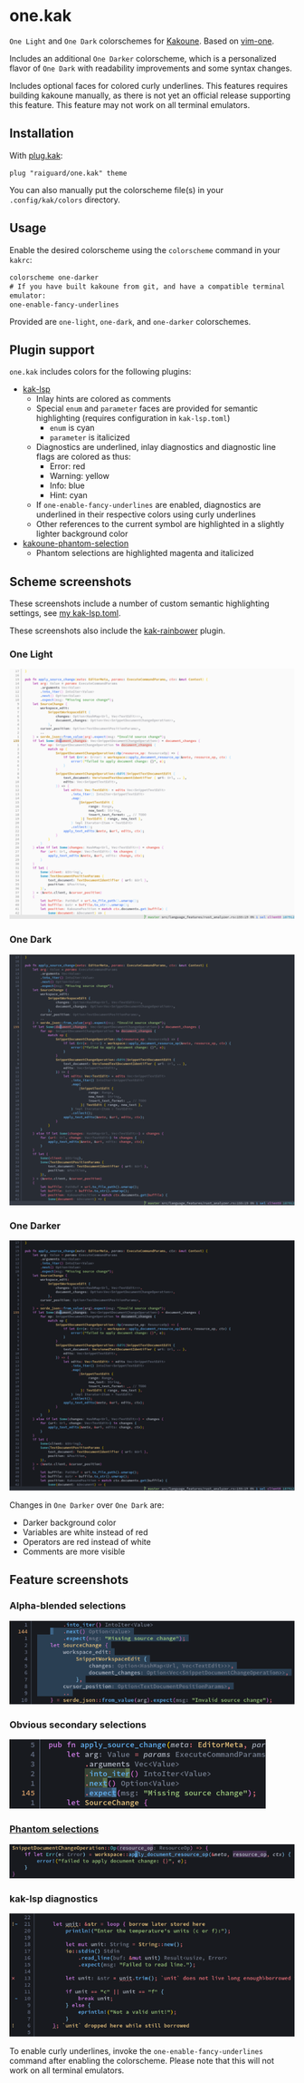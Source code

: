 # one.kak

`One Light` and `One Dark` colorschemes for [Kakoune](https://kakoune.org). Based on [vim-one](https://github.com/rakr/vim-one).

Includes an additional `One Darker` colorscheme, which is a personalized flavor of `One Dark` with readability improvements and some syntax changes.

Includes optional faces for colored curly underlines. This features requires building kakoune manually, as there is not yet an official release supporting this feature. This feature may not work on all terminal emulators.

## Installation

With [plug.kak](https://github.com/andreyorst/plug.kak):

```kakounescript
plug "raiguard/one.kak" theme
```

You can also manually put the colorscheme file(s) in your `.config/kak/colors` directory.

## Usage

Enable the desired colorscheme using the `colorscheme` command in your `kakrc`:

```kakounescript
colorscheme one-darker
# If you have built kakoune from git, and have a compatible terminal emulator:
one-enable-fancy-underlines
```

Provided are `one-light`, `one-dark`, and `one-darker` colorschemes.

## Plugin support

`one.kak` includes colors for the following plugins:

- [kak-lsp](https://github.com/kak-lsp/kak-lsp)
    - Inlay hints are colored as comments
    - Special `enum` and `parameter` faces are provided for semantic highlighting (requires configuration in `kak-lsp.toml`)
        - `enum` is cyan
        - `parameter` is italicized
    - Diagnostics are underlined, inlay diagnostics and diagnostic line flags are colored as thus:
        - Error: red
        - Warning: yellow
        - Info: blue
        - Hint: cyan
    - If `one-enable-fancy-underlines` are enabled, diagnostics are underlined in their respective colors using curly underlines
    - Other references to the current symbol are highlighted in a slightly lighter background color
- [kakoune-phantom-selection](https://github.com/occivink/kakoune-phantom-selection)
    - Phantom selections are highlighted magenta and italicized

## Scheme screenshots

These screenshots include a number of custom semantic highlighting settings, see [my kak-lsp.toml](https://github.com/raiguard/dotfiles/blob/master/.config/kak-lsp/kak-lsp.toml).

These screenshots also include the [kak-rainbower](https://github.com/crizan/kak-rainbower) plugin.

### One Light

![](screenshots/one-light.png)

### One Dark

![](screenshots/one-dark.png)

### One Darker

![](screenshots/one-darker.png)

Changes in `One Darker` over `One Dark` are:

- Darker background color
- Variables are white instead of red
- Operators are red instead of white
- Comments are more visible

## Feature screenshots

### Alpha-blended selections

![](screenshots/alpha-blended-selections.png)

### Obvious secondary selections

![](screenshots/secondary-selections.png)

### [Phantom selections](https://github.com/raiguard/phantom.kak)

![](screenshots/phantom-selections.png)

### kak-lsp diagnostics

![](screenshots/kak-lsp.png)

To enable curly underlines, invoke the `one-enable-fancy-underlines` command after enabling the colorscheme. Please note that this will not work on all terminal emulators.
